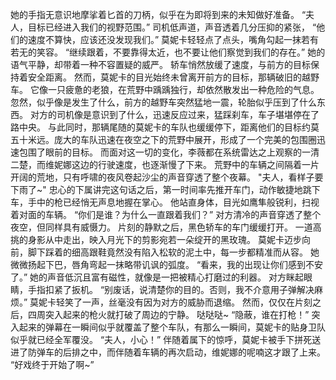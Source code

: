 她的手指无意识地摩挲着匕首的刀柄，似乎在为即将到来的未知做好准备。
“夫人，目标已经进入我们的视野范围。”
司机低声道，声音透着几分压抑的紧张，
“他们的速度不算快，应该还没发现我们。”
莫妮卡轻轻点了点头，嘴角勾起一抹若有若无的笑容。
“继续跟着，不要靠得太近，也不要让他们察觉到我们的存在。”
她的语气平静，却带着一种不容置疑的威严。
轿车悄然放缓了速度，与前方的目标保持着安全距离。
然而，莫妮卡的目光始终未曾离开前方的目标，那辆破旧的越野车。
它像一只疲惫的老狼，在荒野中踽踽独行，却依然散发出一种危险的气息。
忽然，似乎像是发生了什么，前方的越野车突然猛地一震，轮胎似乎压到了什么东西。
对方的司机像是意识到了什么，迅速反应过来，猛踩刹车，车子堪堪停在了路中央。
与此同时，那辆尾随的莫妮卡的车队也缓缓停下，距离他们的目标约莫五十米远。庞大的车队迅速在夜空之下的荒野中展开，形成了一个完美的包围圈迅速包围了眼前的目标。
而面对这一切的变化，李薇都在系统雷达之上观察的一清二楚，而维妮娜这边的行驶速度，也逐渐慢了下来。
荒野中的车辆之间隔着一片开阔的荒地，只有呼啸的夜风卷起沙尘的声音穿透了整个夜幕。
"夫人，看样子要下雨了~"
忠心的下属讲完这句话之后，第一时间率先推开车门，动作敏捷地跳下车，手中的枪已经悄无声息地握在掌心。
他站直身体，目光如鹰隼般锐利，扫视着对面的车辆。
“你们是谁？为什么一直跟着我们？”
对方清冷的声音穿透了整个夜空，但同样具有威慑力。
片刻的静默之后，黑色轿车的车门缓缓打开。
一道高挑的身影从中走出，映入月光下的剪影宛若一朵绽开的黑玫瑰。
莫妮卡迈步向前，脚下踩着的细高跟鞋竟然没有陷入松软的泥土中，每一步都精准而从容。
她微微扬起下巴，唇角弯起一抹略带讥讽的弧度。
“看来，我的出现让你们感到不安了。”
她的声音低沉且富有磁性，就像是一把被精心打磨过的利器。
对方眯起眼睛，手指扣紧了扳机。
“别废话，说清楚你的目的。否则，我不介意用子弹解决麻烦。”
莫妮卡轻笑了一声，丝毫没有因为对方的威胁而退缩。
然而，仅仅在片刻之后，四周突入起来的枪火就打破了周边的宁静。
哒哒哒~
“隐蔽，谁在打枪！”
突入起来的弹幕在一瞬间似乎就覆盖了整个车队，有那么一瞬间，莫妮卡的贴身卫队似乎就已经全军覆没。
“夫人，小心！”
伴随着属下的惊呼，莫妮卡被手下拼死送进了防弹车的后排之中，而伴随着车辆的再次启动，维妮娜的呢喃这才跟了上来。
“好戏终于开始了啊~”